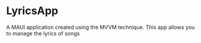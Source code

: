 # LyricsApp
A MAUI application created using the MVVM technique. This app allows you to manage the lyrics of songs
